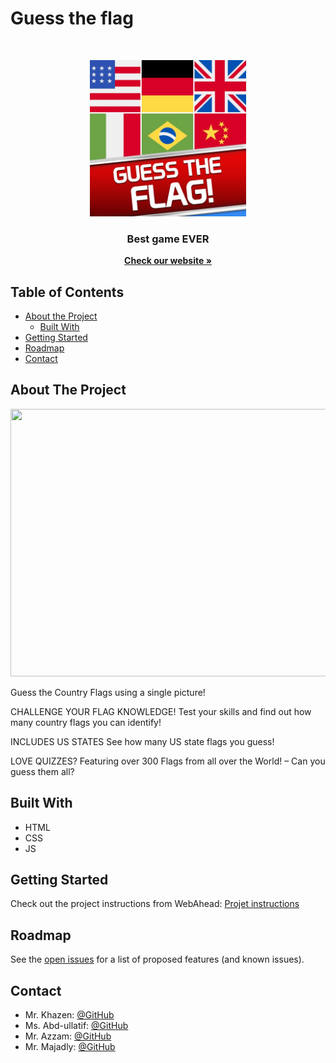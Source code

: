 # Guess the flag

<!-- PROJECT LOGO -->
<br />

<p align="center">
  <img src="https://github.com/WebAhead7/flags/blob/main/img/logo.jpg" width="250" height="250"/>
</p>
<p align="center">
  <h3 align="center">Best game EVER</h3>
  <p align="center">
    <a href="https://webahead7.github.io/flags/"><strong>Check our website »</strong></a>
  </p>
</p>



<!-- TABLE OF CONTENTS -->
## Table of Contents

* [About the Project](#about-the-project)
  * [Built With](#built-with)
* [Getting Started](#getting-started)
* [Roadmap](#roadmap)
* [Contact](#contact)


<!-- ABOUT THE PROJECT -->
## About The Project
<p align="center">
  <img src="https://github.com/WebAhead7/egestas/blob/main/src/img/screenshot.PNG" width="1000" height="428" />
</p>
Guess the Country Flags using a single picture!

CHALLENGE YOUR FLAG KNOWLEDGE!
Test your skills and find out how many country flags you can identify!

INCLUDES US STATES
See how many US state flags you guess!

LOVE QUIZZES?
Featuring over 300 Flags from all over the World! – Can you guess them all?

## Built With
* HTML
* CSS
* JS


<!-- GETTING STARTED -->
## Getting Started

Check out the project instructions from WebAhead: [Projet instructions](https://github.com/WebAhead/master-reference/blob/master/coursebook/week-2/project.md)


<!-- ROADMAP -->
## Roadmap

See the [open issues](https://github.com/WebAhead7/flags/issues) for a list of proposed features (and known issues).

<!-- CONTACT -->
## Contact

* Mr. Khazen: [@GitHub](https://github.com/jiries-khazen)
* Ms. Abd-ullatif:  [@GitHub](https://github.com/Lujain-AbdUllatif)
* Mr. Azzam:  [@GitHub](https://github.com/nuwrss)
* Mr. Majadly:  [@GitHub](https://github.com/mjmajadly)

